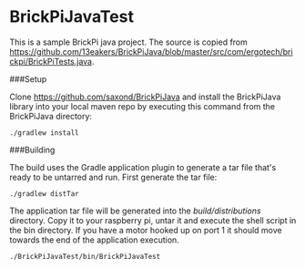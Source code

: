 # BrickPiJavaTest

This is a sample BrickPi java project.  The source is copied from 
https://github.com/13eakers/BrickPiJava/blob/master/src/com/ergotech/brickpi/BrickPiTests.java.

###Setup

Clone https://github.com/saxond/BrickPiJava and install the BrickPiJava library
into your local maven repo by executing this command from the BrickPiJava directory:

    ./gradlew install
    
###Building


The build uses the Gradle application plugin to generate a tar file that's ready to 
be untarred and run.  First generate the tar file:

    ./gradlew distTar
    
The application tar file will be generated into the _build/distributions_ directory.
Copy it to your raspberry pi, untar it and execute the shell script in the bin directory.
If you have a motor hooked up on port 1 it should move towards the end of the application
execution.

    ./BrickPiJavaTest/bin/BrickPiJavaTest

